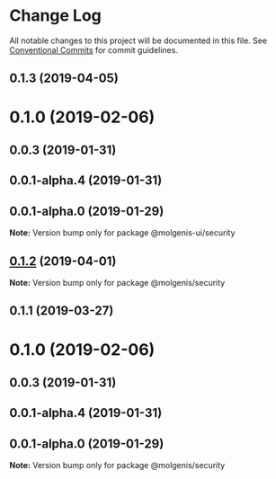 # Change Log

All notable changes to this project will be documented in this file.
See [Conventional Commits](https://conventionalcommits.org) for commit guidelines.

## 0.1.3 (2019-04-05)



# 0.1.0 (2019-02-06)



## 0.0.3 (2019-01-31)



## 0.0.1-alpha.4 (2019-01-31)



## 0.0.1-alpha.0 (2019-01-29)

**Note:** Version bump only for package @molgenis-ui/security





## [0.1.2](https://github.com/molgenis/molgenis-frontend/compare/@molgenis/security@0.1.1...@molgenis/security@0.1.2) (2019-04-01)

**Note:** Version bump only for package @molgenis/security





## 0.1.1 (2019-03-27)



# 0.1.0 (2019-02-06)



## 0.0.3 (2019-01-31)



## 0.0.1-alpha.4 (2019-01-31)



## 0.0.1-alpha.0 (2019-01-29)

**Note:** Version bump only for package @molgenis/security
